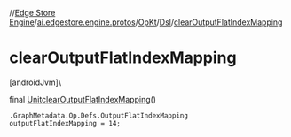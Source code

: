 //[Edge Store Engine](../../../../index.md)/[ai.edgestore.engine.protos](../../index.md)/[OpKt](../index.md)/[Dsl](index.md)/[clearOutputFlatIndexMapping](clear-output-flat-index-mapping.md)

# clearOutputFlatIndexMapping

[androidJvm]\

final [Unit](https://kotlinlang.org/api/latest/jvm/stdlib/kotlin/-unit/index.html)[clearOutputFlatIndexMapping](clear-output-flat-index-mapping.md)()

<code>.GraphMetadata.Op.Defs.OutputFlatIndexMapping outputFlatIndexMapping = 14;</code>
